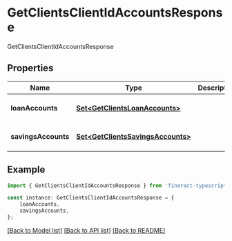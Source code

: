 # GetClientsClientIdAccountsResponse

GetClientsClientIdAccountsResponse

## Properties

Name | Type | Description | Notes
------------ | ------------- | ------------- | -------------
**loanAccounts** | [**Set&lt;GetClientsLoanAccounts&gt;**](GetClientsLoanAccounts.md) |  | [optional] [default to undefined]
**savingsAccounts** | [**Set&lt;GetClientsSavingsAccounts&gt;**](GetClientsSavingsAccounts.md) |  | [optional] [default to undefined]

## Example

```typescript
import { GetClientsClientIdAccountsResponse } from 'fineract-typescript-client';

const instance: GetClientsClientIdAccountsResponse = {
    loanAccounts,
    savingsAccounts,
};
```

[[Back to Model list]](../README.md#documentation-for-models) [[Back to API list]](../README.md#documentation-for-api-endpoints) [[Back to README]](../README.md)
